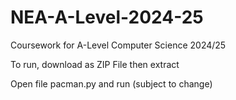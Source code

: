 # NEA-A-Level-2024-25
Coursework for A-Level Computer Science 2024/25


To run, download as ZIP File then extract

Open file pacman.py and run (subject to change)
